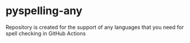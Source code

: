 # pyspelling-any
Repository is created for the support of any languages that you need for spell checking in GitHub Actions
